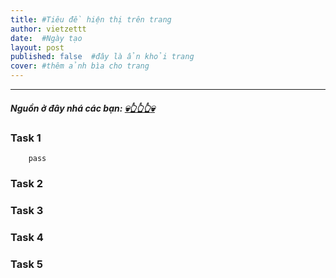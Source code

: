 ```yaml
---
title: #Tiêu đề hiện thị trên trang
author: vietzettt
date:  #Ngày tạo
layout: post
published: false  #đây là ẩn khỏi trang
cover: #thêm ảnh bìa cho trang 
---
```


---

##### **Nguồn ở đây nhá các bạn:** [💀**👆👆👆**💀](https://github.com/vietzettt/vietzettt.github.io/tree/main/src/)
<!-- chỗ này ta sẽ chèn link dẫn đến nguồn tổng nhé-->

### Task 1

<!--![]() chèn img tự động căn giữa -->

```code
    pass
```
<!-- chèn code vào pass nhá-->
### Task 2

### Task 3

### Task 4

### Task 5

